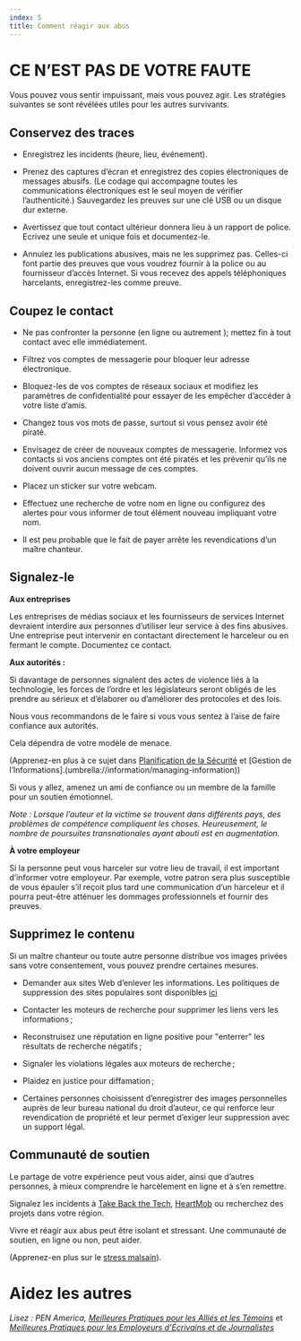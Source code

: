 ```yaml
---
index: 5
title: Comment réagir aux abus
---
```

# CE N’EST PAS DE VOTRE FAUTE
Vous pouvez vous sentir impuissant, mais vous pouvez agir. Les stratégies suivantes se sont révélées utiles pour les autres survivants.

## Conservez des traces

*   Enregistrez les incidents (heure, lieu, événement).

*   Prenez des captures d’écran et enregistrez des copies électroniques de messages abusifs. (Le codage qui accompagne toutes les communications électroniques est le seul moyen de vérifier l’authenticité.) Sauvegardez les preuves sur une clé USB ou un disque dur externe.

*   Avertissez que tout contact ultérieur donnera lieu à un rapport de police. Ecrivez une seule et unique fois et documentez-le.

*   Annulez les publications abusives, mais ne les supprimez pas. Celles-ci font partie des preuves que vous voudrez fournir à la police ou au fournisseur d’accès Internet. Si vous recevez des appels téléphoniques harcelants, enregistrez-les comme preuve.

## Coupez le contact

*   Ne pas confronter la personne (en ligne ou autrement ); mettez fin à tout contact avec elle immédiatement.

*   Filtrez vos comptes de messagerie pour bloquer leur adresse électronique.

*   Bloquez-les de vos comptes de réseaux sociaux et modifiez les paramètres de confidentialité pour essayer de les empêcher d’accéder à votre liste d’amis.

* Changez tous vos mots de passe, surtout si vous pensez avoir été piraté.

*   Envisagez de créer de nouveaux comptes de messagerie. Informez vos contacts si vos anciens comptes ont été piratés et les prévenir qu’ils ne doivent ouvrir aucun message de ces comptes.

*   Placez un sticker sur votre webcam.

*   Effectuez une recherche de votre nom en ligne ou configurez des alertes pour vous informer de tout élément nouveau impliquant votre nom.

*   Il est peu probable que le fait de payer arrête les revendications d’un maître chanteur.

## Signalez-le

**Aux entreprises**

Les entreprises de médias sociaux et les fournisseurs de services Internet devraient interdire aux personnes d’utiliser leur service à des fins abusives. Une entreprise peut intervenir en contactant directement le harceleur ou en fermant le compte. Documentez ce contact.

**Aux autorités :**

Si davantage de personnes signalent des actes de violence liés à la technologie, les forces de l’ordre et les législateurs seront obligés de les prendre au sérieux et d’élaborer ou d’améliorer des protocoles et des lois.

Nous vous recommandons de le faire si vous vous sentez à l’aise de faire confiance aux autorités.

Cela dépendra de votre modèle de menace.

(Apprenez-en plus à ce sujet dans [Planification de la Sécurité](umbrella://assess-your-risk/security-planning) et [Gestion de l’Informations].(umbrella://information/managing-information))

Si vous y allez, amenez un ami de confiance ou un membre de la famille pour un soutien émotionnel.

*Note : Lorsque l’auteur et la victime se trouvent dans différents pays, des problèmes de compétence compliquent les choses. Heureusement, le nombre de poursuites transnationales ayant abouti est en augmentation.*

**À votre employeur**

Si la personne peut vous harceler sur votre lieu de travail, il est important d’informer votre employeur. Par exemple, votre patron sera plus susceptible de vous épauler s’il reçoit plus tard une communication d’un harceleur et il pourra peut-être atténuer les dommages professionnels et fournir des preuves.

## Supprimez le contenu

Si un maître chanteur ou toute autre personne distribue vos images privées sans votre consentement, vous pouvez prendre certaines mesures.

*   Demander aux sites Web d’enlever les informations. Les politiques de suppression des sites populaires sont disponibles [ici](https://oag.ca.gov/cyberexploitation)

*   Contacter les moteurs de recherche pour supprimer les liens vers les informations ;

*   Reconstruisez une réputation en ligne positive pour "enterrer" les résultats de recherche négatifs ;

*   Signaler les violations légales aux moteurs de recherche ;

*   Plaidez en justice pour diffamation ;

*   Certaines personnes choisissent d’enregistrer des images personnelles auprès de leur bureau national du droit d’auteur, ce qui renforce leur revendication de propriété et leur permet d’exiger leur suppression avec un support légal.

## Communauté de soutien

Le partage de votre expérience peut vous aider, ainsi que d’autres personnes, à mieux comprendre le harcèlement en ligne et à s’en remettre.

Signalez les incidents à [Take Back the Tech](https://www.takebackthetech.net/mapit/), [HeartMob](https://iheartmob.org/) ou recherchez des projets dans votre région.

Vivre et réagir aux abus peut être isolant et stressant. Une communauté de soutien, en ligne ou non, peut aider.

(Apprenez-en plus sur le [stress malsain](umbrella://stress/stress/beginner)).

# Aidez les autres

*Lisez : PEN America, [Meilleures Pratiques pour les Alliés et les Témoins](https://onlineharassmentfieldmanual.pen.org/best-practices-for-allies-and-witnesses/)* et *[Meilleures Pratiques pour les Employeurs d’Écrivains et de Journalistes](https://onlineharassmentfieldmanual.pen.org/best-practices-for-employers-of-writers-and-journalists/)*